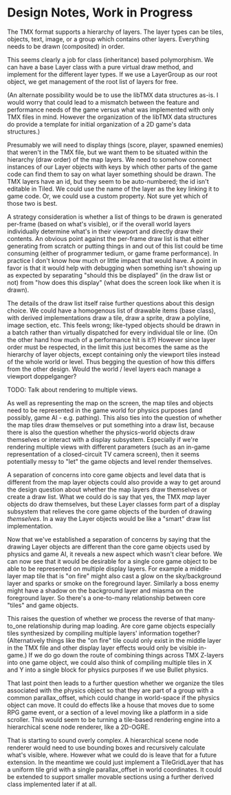 # Design Notes, Work in Progress

The TMX format supports a hierarchy of layers.  The layer types can be tiles, objects, text, image, or a group which contains other layers.  Everything needs to be drawn (composited) in order.

This seems clearly a job for class (inheritance) based polymorphism.  We can have a base Layer class with a pure virtual draw method, and implement for the different layer types.  If we use a LayerGroup as our root object, we get management of the root list of layers for free.

(An alternate possibility would be to use the libTMX data structures as-is.  I would worry that could lead to a mismatch between the feature and performance needs of the game versus what was implemented with only TMX files in mind.  However the organization of the libTMX data structures do provide a template for initial organization of a 2D game's data structures.)

Presumably we will need to display things (score, player, spawned enemies) that weren't in the TMX file, but we want them to be situated within the hierarchy (draw order) of the map layers.  We need to somehow connect instances of our Layer objects with keys by which other parts of the game code can find them to say on what layer something should be drawn.  The TMX layers have an id, but they seem to be auto-numbered; the id isn't editable in Tiled.  We could use the name of the layer as the key linking it to game code.  Or, we could use a custom property.  Not sure yet which of those two is best.

A strategy consideration is whether a list of things to be drawn is generated per-frame (based on what's visible), or if the overall world layers individually determine what's in their viewport and directly draw their contents.  An obvious point against the per-frame draw list is that either generating from scratch or putting things in and out of this list could be time consuming (either of programmer tedium, or game frame performance).  In practice I don't know how much or little impact that would have.  A point in favor is that it would help with debugging when something isn't showing up as expected by separating "should this be displayed" (in the draw list or not) from "how does this display" (what does the screen look like when it is drawn).

The details of the draw list itself raise further questions about this design choice.  We could have a homogenous list of drawable items (base class), with derived implementations draw a tile, draw a sprite, draw a polyline, image section, etc.  This feels wrong; like-typed objects should be drawn in a batch rather than virtually dispatched for every individual tile or line.  (On the other hand how much of a performance hit is it?)  However since layer order must be respected, in the limit this just becomes the same as the hierarchy of layer objects, except containing only the viewport tiles instead of the whole world or level.  Thus begging the question of how this differs from the other design.  Would the world / level layers each manage a viewport doppelganger? 

TODO: Talk about rendering to multiple views.

As well as representing the map on the screen, the map tiles and objects need to be represented in the game world for physics purposes (and possibly, game AI - e.g. pathing).  This also ties into the question of whether the map tiles draw themselves or put something into a draw list, because there is also the question whether the physics-world objects draw themselves or interact with a display subsystem.  Especially if we're rendering multiple views with different parameters (such as an in-game representation of a closed-circuit TV camera screen), then it seems potentially messy to "let" the game objects and level render themselves.

A separation of concerns into core game objects and level data that is different from the map layer objects could also provide a way to get around the design question about whether the map layers draw themselves or create a draw list.  What we could do is say that yes, the TMX *map* layer objects do draw themselves, but these Layer classes form part of a display subsystem that relieves the core game objects of the burden of drawing *themselves*.  In a way the Layer objects would be like a "smart" draw list implementation.

Now that we've established a separation of concerns by saying that the drawing Layer objects are different than the core game objects used by physics and game AI, it reveals a new aspect which wasn't clear before.  We can now see that it would be desirable for a single core game object to be able to be represented on multiple display layers.  For example a middle-layer map tile that is "on fire" might also cast a glow on the sky/background layer and sparks or smoke on the foreground layer.  Similarly a boss enemy might have a shadow on the background layer and miasma on the foreground layer.  So there's a one-to-many relationship between core "tiles" and game objects.

This raises the question of whether we process the reverse of that many-to_one relationship during map loading.  Are core game objects especially tiles synthesized by compiling multiple layers' information together?  (Alternatively things like the "on fire" tile could only exist in the middle layer in the TMX file and other display layer effects would only be visible in-game.)  If we do go down the route of combining things across TMX Z-layers into one game object, we could also think of compiling multiple tiles in X and Y into a single block for physics purposes if we use Bullet physics.

That last point then leads to a further question whether we organize the tiles associated with the physics object so that they are part of a group with a common parallax_offset, which could change in world-space if the physics object can move.  It could do effects like a house that moves due to some RPG game event, or a section of a level moving like a platform in a side scroller.  This would seem to be turning a tile-based rendering engine into a hierarchical scene node renderer, like a 2D-OGRE.

That is starting to sound overly complex.  A hierarchical scene node renderer would need to use bounding boxes and recursively calculate what's visible, where.  However what we could do is leave that for a future extension.  In the meantime we could just implement a TileGridLayer that has a uniform tile grid with a single parallax_offset in world coordinates.  It could be extended to support smaller movable sections using a further derived class implemented later if at all.